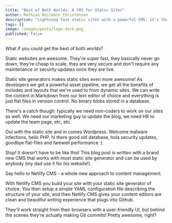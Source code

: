 ```yaml
---
title: "Best of Both Worlds: A CMS for Static Sites"
author: Mathias Biilmann Christensen
description: "Lightning fast static sites with a powerful CMS: it's the best of both worlds!"
tags: []
image: /images/posts/logo-dark.png
published: false
---
```


What if you could get the best of both worlds?

Static websites are awesome. They're super fast, they basically never go down, they're cheap to scale, they are very secure and don't require any maintenance or security updates once they are live.

Static site generators makes static sites even more awesome! As developers we get a powerful asset pipeline, we get all the benefits of includes and layouts that we're used to from dynamic sites. We can write the content in Markdown from our text editor of choice and everything is just flat files in version control. No binary blobs stored in a database.

There's a catch though: typically we need non-coders to work on our sites as well. We need our marketing guy to update the blog, we need HR to update the team page, etc, etc.

Out with the static site and in comes Wordpress. Welcome malware infections, hello PHP, hi there good old database, hola security updates, goodbye flat-files and farewell performance :(

Stop! It doesn't have to be like this! This blog post is written with a brand new CMS that works with most static site generator and can be used by anybody (my dad use it for his website!).

Say hello to Netlify CMS - a whole new approach to content management.

With Netlify CMS you build your site with your static site generator of choice. You then setup a simple YAML configuration file describing the structure of your site, and then Netlify CMS gives your content editors are clean and beautiful writing experience that plugs into Github.

They'll work straight from their browsers with a user-friendly UI, but behind the scenes they're actually making Git commits! Pretty awesome, right?